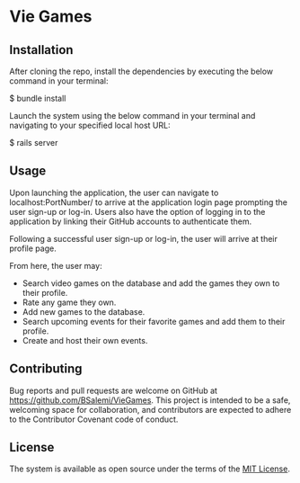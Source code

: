 # Vie Games 

## Installation 

After cloning the repo, install the dependencies by executing the below command in your terminal:

$ bundle install

Launch the system using the below command in your terminal and navigating to your specified local host URL:

$ rails server

## Usage 

Upon launching the application, the user can navigate to localhost:PortNumber/ to arrive at the application login page prompting the user sign-up or log-in. Users also have the option of logging in to the application by linking their GitHub accounts to authenticate them.

Following a successful user sign-up or log-in, the user will arrive at their profile page.

From here, the user may:
  - Search video games on the database and add the games they own to their profile.
  - Rate any game they own. 
  - Add new games to the database.
  - Search upcoming events for their favorite games and add them to their profile.
  - Create and host their own events.


## Contributing 

Bug reports and pull requests are welcome on GitHub at https://github.com/BSalemi/VieGames. This project is intended to be a safe, welcoming space for collaboration, and contributors are expected to adhere to the Contributor Covenant code of conduct.

## License 

The system is available as open source under the terms of the [MIT License](https://opensource.org/licenses/MIT).
